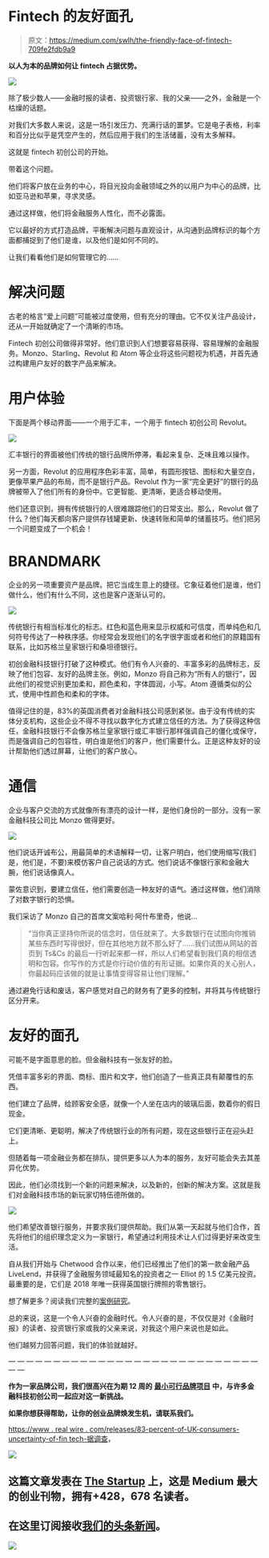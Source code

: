 # Fintech 的友好面孔

> 原文：<https://medium.com/swlh/the-friendly-face-of-fintech-709fe2fdb9a9>

**以人为本的品牌如何让 fintech 占据优势。**

![](img/1515b8df8421a2e443a50c6c02c24d37.png)

除了极少数人——金融时报的读者、投资银行家、我的父亲——之外，金融是一个枯燥的话题。

对我们大多数人来说，这是一场引发压力、充满行话的噩梦。它是电子表格，利率和百分比似乎是凭空产生的，然后应用于我们的生活储蓄，没有太多解释。

这就是 fintech 初创公司的开始。

带着这个问题。

他们将客户放在业务的中心，将目光投向金融领域之外的以用户为中心的品牌，比如亚马逊和苹果，寻求灵感。

通过这样做，他们将金融服务人性化，而不必露面。

它以最好的方式打造品牌，平衡解决问题与直观设计，从沟通到品牌标识的每个方面都捕捉到了他们是谁，以及他们是如何不同的。

让我们看看他们是如何管理它的……

# 解决问题

古老的格言“爱上问题”可能被过度使用，但有充分的理由。它不仅关注产品设计，还从一开始就确定了一个清晰的市场。

Fintech 初创公司做得非常好。他们意识到人们想要容易获得、容易理解的金融服务。Monzo、Starling、Revolut 和 Atom 等企业将这些问题视为机遇，并首先通过构建用户友好的数字产品来解决。

# 用户体验

下面是两个移动界面——一个用于汇丰，一个用于 fintech 初创公司 Revolut。

![](img/0983893b96fed355e7c33a7ce32f48fe.png)

汇丰银行的界面被他们传统的银行品牌所停滞，看起来复杂、乏味且难以操作。

另一方面，Revolut 的应用程序色彩丰富，简单，有圆形按钮、图标和大量空白，更像苹果产品的布局，而不是银行产品。Revolut 作为一家“完全更好”的银行的品牌被带入了他们所有的身份中。它更智能、更清晰，更适合移动使用。

他们还意识到，拥有传统银行的人很难跟踪他们的日常支出。那么，Revolut 做了什么？他们每天都向客户提供存钱罐更新、快速转账和简单的储蓄技巧。他们把另一个问题变成了一个机会！

# BRANDMARK

企业的另一项重要资产是品牌。把它当成生意上的捷径。它象征着他们是谁，他们做什么，他们有什么不同，这也是客户逐渐认可的。

![](img/629b8def3e72709da5389b93258ba32e.png)

传统银行有相当标准化的标志。红色和蓝色用来显示权威和可信度，而单纯色和几何符号传达了一种秩序感。你经常会发现他们的名字很字面或者和他们的原籍国有联系，比如苏格兰皇家银行和桑坦德银行。

初创金融科技银行打破了这种模式。他们有令人兴奋的、丰富多彩的品牌标志，反映了他们包容、友好的品牌主张。例如，Monzo 将自己称为“所有人的银行”，因此他们的视觉识别更加柔和，颜色柔和，字体圆润，小写。Atom 遵循类似的公式，使用中性颜色和柔和的字体。

值得记住的是，83%的英国消费者对金融科技公司感到紧张。由于没有传统的实体分支机构，这些企业不得不寻找以数字化方式建立信任的方法。为了获得这种信任，金融科技银行不会像苏格兰皇家银行或汇丰银行那样强调自己的僵化或保守，而是强调自己的包容性，明白谁是他们的客户，他们需要什么。正是这种友好的设计帮助他们透过屏幕，让他们的客户放心。

# 通信

企业与客户交流的方式就像所有漂亮的设计一样，是他们身份的一部分。没有一家金融科技公司比 Monzo 做得更好。

![](img/005647e96c9cd2c6bbec39037a027c4b.png)

他们说话开诚布公，用最简单的术语解释一切，让客户明白，他们使用缩写(我们是，他们是，不要)来模仿客户自己说话的方式。他们说话不像银行家和金融大腕，他们说话像真人。

蒙佐意识到，要建立信任，他们需要创造一种友好的语气。通过这样做，他们消除了对数字银行的恐惧。

我们采访了 Monzo 自己的首席文案哈利·阿什布里奇，他说…

> “当你真正坚持你所说的信念时，信任就来了。大多数银行在试图向你推销某些东西时写得很好，但在其他地方就不那么好了……我们试图从网站的首页到 Ts&Cs 的最后一行听起来都一样，所以人们希望看到我们真的相信透明和包容。你写作的方式是你行动价值的有形证据。如果你真的关心别人，你最起码应该做的就是让事情变得容易让他们理解。”

通过避免行话和废话，客户感觉对自己的财务有了更多的控制，并将其与传统银行区分开来。

# 友好的面孔

可能不是字面意思的脸。但金融科技有一张友好的脸。

凭借丰富多彩的界面、商标、图片和文字，他们创造了一些真正具有颠覆性的东西。

他们建立了品牌，给顾客安全感，就像一个人坐在店内的玻璃后面，数着你的假日现金。

它们更清晰、更聪明，解决了传统银行业的所有问题，现在这些银行正在迎头赶上。

但随着每一项金融业务都在排队，提供更多以人为本的服务，友好可能会失去其差异化优势。

因此，他们必须找到一个新的问题来解决，以及新的，创新的解决方案。这就是我们对金融科技市场的新玩家切特伍德所做的。

![](img/81a81eb9a2d6348da133d464a42443ae.png)

他们希望改善银行服务，并要求我们提供帮助。我们从第一天起就与他们合作，首先将他们的组织理念定义为一家银行，希望通过利用技术让人们过得更好来改变生活。

自从我们开始与 Chetwood 合作以来，他们已经推出了他们的第一款金融产品 LiveLend，并获得了金融服务领域最知名的投资者之一 Elliot 的 1.5 亿美元投资。最重要的是，它们是 2018 年唯一获得英国银行牌照的零售银行。

想了解更多？阅读我们完整的[案例研究](https://3lam1xokbuc2zhqug1uimcu1-wpengine.netdna-ssl.com/wp-content/themes/fkv/pdf/FKV-Chetwood-Case-Study.pdf)。

总的来说，这是一个令人兴奋的金融时代。令人兴奋的是，不仅仅是对《金融时报》的读者、投资银行家或我的父亲来说，对我这个用户来说也是如此。

他们越努力回答问题，我们的体验就越好。

— — — — — — — — — — — — — — — — — — — — — — — — — — — — — —

**作为一家品牌公司，我们很高兴在为期 12 周的** [**最小可行品牌项目**](https://www.futurekingsventures.co.uk) **中，与许多金融科技初创公司一起应对这一新挑战。**

**如果你想获得帮助，让你的创业品牌焕发生机，请联系我们。**

[https://www . real wire . com/releases/83-percent-of-UK-consumers-uncertainty-of-fin tech-据调查](https://www.realwire.com/releases/83-percent-of-UK-consumers-unsure-of-fintech-according-to-survey)，

[![](img/308a8d84fb9b2fab43d66c117fcc4bb4.png)](https://medium.com/swlh)

## 这篇文章发表在 [The Startup](https://medium.com/swlh) 上，这是 Medium 最大的创业刊物，拥有+428，678 名读者。

## 在这里订阅接收[我们的头条新闻](https://growthsupply.com/the-startup-newsletter/)。

[![](img/b0164736ea17a63403e660de5dedf91a.png)](https://medium.com/swlh)